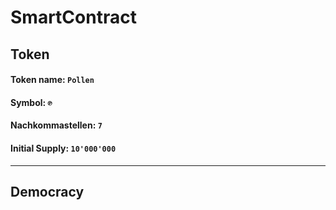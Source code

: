 # SmartContract

## Token
#### Token name: `Pollen`
#### Symbol: `℗`
#### Nachkommastellen: `7`
#### Initial Supply: `10'000'000`
---



## Democracy
